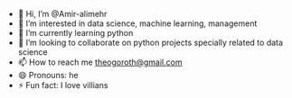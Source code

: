 - 👋 Hi, I’m @Amir-alimehr
- 👀 I’m interested in data science, machine learning, management
- 🌱 I’m currently learning python
- 💞️ I’m looking to collaborate on python projects specially related to data science
- 📫 How to reach me theogoroth@gmail.com
- 😄 Pronouns: he
- ⚡ Fun fact: I love villians

<!---
Amir-alimehr/Amir-alimehr is a ✨ special ✨ repository because its `README.md` (this file) appears on your GitHub profile.
You can click the Preview link to take a look at your changes.
--->

